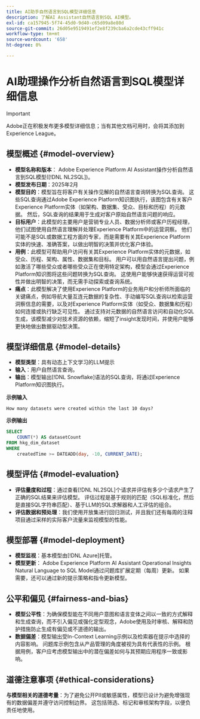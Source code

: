 ```yaml
---
title: AI助手自然语言到SQL模型详细信息
description: 了解AI Assistant自然语言到SQL AI模型。
exl-id: ca157945-5f74-45d0-9d40-c65d09a8e80d
source-git-commit: 26d05e9519491ef2e8f239cba6a2cde43cff941c
workflow-type: tm+mt
source-wordcount: '658'
ht-degree: 0%

---
```


# AI助理操作分析自然语言到SQL模型详细信息

>[!IMPORTANT]
>
>Adobe正在积极发布更多模型详细信息；当有其他文档可用时，会将其添加到Experience League。

## 模型概述 {#model-overview}

* **模型名称和版本**： Adobe Experience Platform AI Assistant操作分析自然语言到SQL模型([!DNL NL2SQL])。
* **模型发布日期**：2025年2月
* **模型目的**：模型旨在将客户有关操作见解的自然语言查询转换为SQL查询。 这些SQL查询通过Adobe Experience Platform知识图执行，该图包含有关客户Experience Platform实体（如架构、数据集、受众、目标和历程）的元数据。 然后，SQL查询的结果用于生成对客户原始自然语言问题的响应。
* **目标用户**：此模型的主要用户是营销专业人员、数据分析师或客户历程经理，他们试图使用自然语言理解并处理Experience Platform中的运营洞察。 他们可能不是SQL或数据工程方面的专家，而是需要有关其Experience Platform实体的快速、准确答案，以做出明智的决策并优化客户体验。
* **用例**：此模型可帮助用户访问有关其Experience Platform实体的元数据，如受众、历程、架构、属性、数据集和目标。 用户可以用自然语言提出问题，例如激活了哪些受众或者哪些受众正在使用特定架构，模型会通过Experience Platform知识图将这些问题转换为SQL查询。 这使用户能够快速获得运营可视性并做出明智的决策，而无需手动探索或查询系统。
* **痛点**：此模型解决了使用Experience Platform的业务用户和分析师所面临的关键痛点，例如导航大量互连元数据的复杂性、手动编写SQL查询以检索运营洞察信息的需要，以及对Experience Platform实体（如受众、数据集和历程）如何连接或执行缺乏可见性。 通过支持对元数据的自然语言访问和自动化SQL生成，该模型减少对技术资源的依赖，缩短了insight发现时间，并使用户能够更快地做出数据驱动型决策。

## 模型详细信息 {#model-details}

* **模型类型**：具有动态上下文学习的LLM提示
* **输入**：用户自然语言查询。
* **输出**：模型输出[!DNL Snowflake]语法的SQL查询，将通过Experience Platform知识图执行。

**示例输入**

```console
How many datasets were created within the last 10 days?
```

**示例输出**

```SQL
SELECT
    COUNT(*) AS datasetCount 
FROM hkg_dim_dataset 
WHERE
    createdTime >= DATEADD(day, -10, CURRENT_DATE);
```

## 模型评估 {#model-evaluation}

* **评估量度和过程**：通过查看[!DNL NL2SQL]个请求并评估有多少个请求产生了正确的SQL结果来评估模型。 评估过程是基于规则的匹配（SQL标准化，然后是直接SQL字符串匹配）、基于LLM的SQL求解器和人工评估的组合。
* **评估数据和预处理**：我们使用开放集进行回归测试，并且我们还有每周的注释项目通过采样的实际客户流量来监视模型的性能。

## 模型部署 {#model-deployment}

* **模型监视**：基本模型由[!DNL Azure]托管。
* **模型更新**： Adobe Experience Platform AI Assistant Operational Insights Natural Language to SQL Model通过问题库扩展定期（每周）更新。 如果需要，还可以通过新的提示策略和指令更新模型。

## 公平和偏见 {#fairness-and-bias}

* **模型公平性**：为确保模型能在不同用户意图和语言变体之间以一致的方式解释和生成查询，而不引入偏见或强化定型观念，Adobe使用及时审核、解释和防护措施防止生成有偏见或不道德的输出。
* **数据偏差**：模型输出受In-Context Learning示例以及检索器在提示中选择的内容影响。 问题库示例包含从产品管理的角度被视为具有代表性的示例。 根据用例，客户应考虑模型输出中的潜在偏差如何与其预期应用程序一致或影响。

## 道德注意事项 {#ethical-considerations}

**与模型相关的道德考量**：为了避免公开PII或敏感属性，模型已设计为避免增强现有的数据偏差并遵守访问控制边界。 这包括筛选、标记和审核架构字段，以便负责任地使用。
